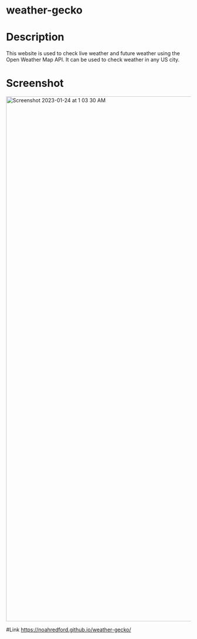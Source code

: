 # weather-gecko

# Description
This website is used to check live weather and future weather using the Open Weather Map API. It can be used to check weather in any US city. 

# Screenshot
<img width="1430" alt="Screenshot 2023-01-24 at 1 03 30 AM" src="https://user-images.githubusercontent.com/116418038/214240263-24eeb22a-5b7a-4b3c-a36c-9d1444e08bf6.png">

#Link
https://noahredford.github.io/weather-gecko/

